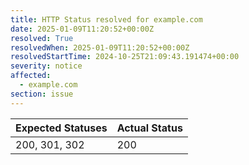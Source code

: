 ```yaml
---
title: HTTP Status resolved for example.com
date: 2025-01-09T11:20:52+00:00Z
resolved: True
resolvedWhen: 2025-01-09T11:20:52+00:00Z
resolvedStartTime: 2024-10-25T21:09:43.191474+00:00
severity: notice
affected:
  - example.com
section: issue
---
```


| Expected Statuses | Actual Status  |
|-------------------|----------------|
| 200, 301, 302 | 200 |
